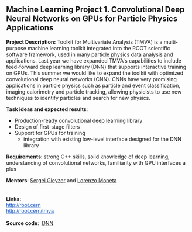 <h2>Machine Learning Project 1. Convolutional Deep Neural Networks on GPUs for Particle Physics Applications</h2>

<p class="p1"><span class="s1"><b>Project Description:</b> Toolkit for Multivariate Analysis (TMVA) is a multi-purpose machine learning toolkit integrated into the ROOT scientific software framework, used in many particle physics data analysis and applications. Last year we have expanded TMVA's capabilities to include feed-forward deep learning library (DNN) that supports interactive training on GPUs. This summer we would like to expand the toolkit with optimized convolutional deep neural networks (CNN). CNNs have very promising applications in particle physics such as particle and event classification, imaging calorimetry and particle tracking, allowing physicists to use new techniques to identify particles and search for new physics. </span></p>

<p class="p1"><span class="s1"><strong>Task ideas and expected results</strong>: </span></p>

<ul>
        <li class="p1">Production-ready convolutional deep learning library</li>
        <li class="p1">Design of first-stage filters</li>
        <li class="p1">Support for GPUs for training
        <ul>
                <li class="p1">integration with existing low-level interface designed for the DNN library</li>
        </ul>
        </li>
</ul>

<p class="p1"><span class="s1"><strong>Requirements</strong>: strong C++ skills, solid knowledge of deep learning, understanding of convolutional networks, familiarity with GPU interfaces a plus</span></p>

<p class="p1"><strong>Mentors</strong>: <a href="mailto:sft-gsoc-AT-cern-dot-ch?subject=Convolutional%20Deep%20Neural%20Networks%20on%20GPUs%20for%20Particle%20Physics">Sergei Gleyzer</a>​ and <a href="mailto:sft-gsoc-AT-cern-dot-ch?subject=Convolutional%20Deep%20Neural%20Networks%20on%20GPUs%20for%20Particle%20Physics">Lorenzo Moneta</a><br />
<br />
<br />
<strong>Links:</strong><br />
<a href="https://root.cern/" style="text-decoration:none;"><span style="font-size:14.666666666666666px;font-family:Arial;color:#1155cc;background-color:transparent;font-weight:400;font-style:normal;font-variant:normal;text-decoration:underline;vertical-align:baseline;">http://root.cern<br />
http://root.cern/tmva</span></a><br />
<br />
<span class="s1"><strong>Source code</strong>:&nbsp; <a href="https://github.com/root-mirror/root/tree/master/tmva/tmva/inc/TMVA/DNN"><span class="s2">DNN</span></a></span><br />
&nbsp;</p>
